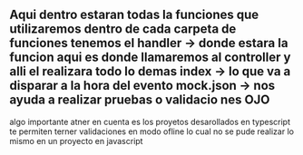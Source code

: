 Aqui dentro estaran todas la funciones que utilizaremos 
dentro de cada carpeta de funciones tenemos el 
handler -> donde estara la funcion aqui es donde llamaremos al controller y alli el realizara todo lo demas
index -> lo que va a disparar a la hora del evento
mock.json -> nos ayuda a realizar pruebas o validacio nes
OJO
---------------
algo importante atner en cuenta es los proyetos desarollados en typescript te permiten terner validaciones
en modo ofline lo cual no se pude realizar lo mismo en un proyecto en javascript
